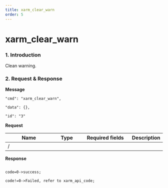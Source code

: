 ```yaml
---
title: xarm_clear_warn
order: 5
---
```

# xarm\_clear\_warn



### 1. Introduction



Clean warning.



### 2. Request & Response





**Message**



    "cmd": "xarm_clear_warn",
    
    "data": {},
    
    "id": "3"





**Request**

<table data-full-width="true"><thead><tr><th width="142">Name</th><th width="79">Type</th><th width="144">Required fields</th><th>Description</th></tr></thead><tbody><tr><td>/</td><td></td><td></td><td></td></tr></tbody></table>



**Response**

```

code=0->success;

code!=0->Failed, refer to xarm_api_code;

```





